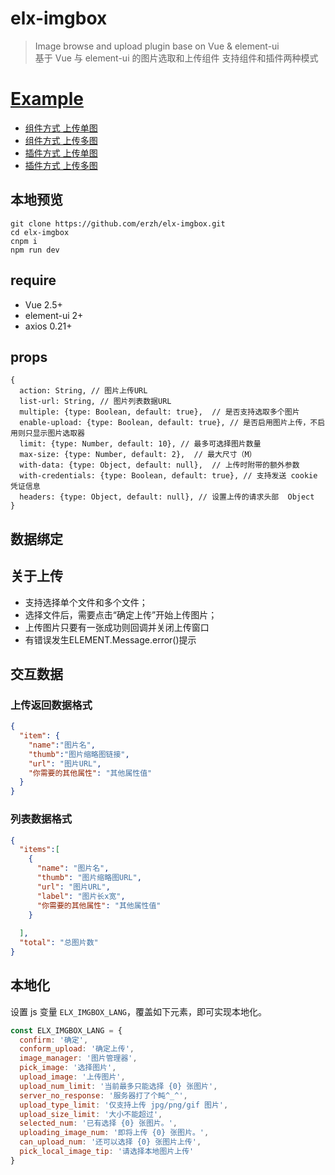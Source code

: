 # elx-imgbox

> Image browse and upload plugin base on Vue & element-ui  
> 基于 Vue 与 element-ui 的图片选取和上传组件
> 支持组件和插件两种模式

# [Example](https://erzh.github.io/elx-imgbox/example/)
- [组件方式 上传单图](https://erzh.github.io/elx-imgbox/example/1.component-single.html)
- [组件方式 上传多图](https://erzh.github.io/elx-imgbox/example/2.component-multiple.html)
- [插件方式 上传单图](https://erzh.github.io/elx-imgbox/example/3.plugin-single.html)
- [插件方式 上传多图](https://erzh.github.io/elx-imgbox/example/4.plugin-multiple.html)

## 本地预览
```shell
git clone https://github.com/erzh/elx-imgbox.git
cd elx-imgbox
cnpm i
npm run dev
```

## require
 - Vue 2.5+
 - element-ui 2+
 - axios 0.21+

## props

```
{
  action: String, // 图片上传URL
  list-url: String, // 图片列表数据URL
  multiple: {type: Boolean, default: true},  // 是否支持选取多个图片
  enable-upload: {type: Boolean, default: true}, // 是否启用图片上传，不启用则只显示图片选取器
  limit: {type: Number, default: 10}, // 最多可选择图片数量
  max-size: {type: Number, default: 2},  // 最大尺寸（M）
  with-data: {type: Object, default: null},  // 上传时附带的额外参数
  with-credentials: {type: Boolean, default: true}, // 支持发送 cookie 凭证信息
  headers: {type: Object, default: null}, // 设置上传的请求头部	Object
}
```

## 数据绑定
<elx-imgbox v-model="已选图片列表数组"></elx-imgbox>

## 关于上传
- 支持选择单个文件和多个文件；
- 选择文件后，需要点击“确定上传”开始上传图片；
- 上传图片只要有一张成功则回调并关闭上传窗口
- 有错误发生ELEMENT.Message.error()提示

## 交互数据

### 上传返回数据格式
```json
{
  "item": {
    "name":"图片名",
    "thumb":"图片缩略图链接",
    "url": "图片URL",
    "你需要的其他属性": "其他属性值"
  }
}
```

### 列表数据格式
```json
{
  "items":[
    {
      "name": "图片名",
      "thumb": "图片缩略图URL",
      "url": "图片URL",
      "label": "图片长x宽",
      "你需要的其他属性": "其他属性值"
    }
  
  ],
  "total": "总图片数"
}
```

## 本地化
设置 js 变量 `ELX_IMGBOX_LANG`，覆盖如下元素，即可实现本地化。
```js
const ELX_IMGBOX_LANG = {
  confirm: '确定',
  conform_upload: '确定上传',
  image_manager: '图片管理器',
  pick_image: '选择图片',
  upload_image: '上传图片',
  upload_num_limit: '当前最多只能选择 {0} 张图片',
  server_no_response: '服务器打了个盹^_^',
  upload_type_limit: '仅支持上传 jpg/png/gif 图片',
  upload_size_limit: '大小不能超过',
  selected_num: '已有选择 {0} 张图片。',
  uploading_image_num: '即将上传 {0} 张图片。',
  can_upload_num: '还可以选择 {0} 张图片上传',
  pick_local_image_tip: '请选择本地图片上传'
}
```
